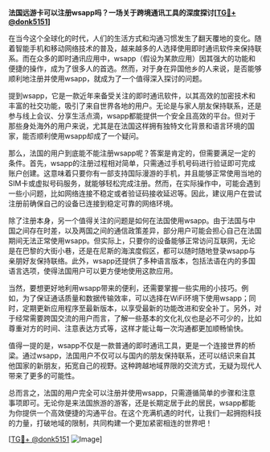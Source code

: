 **法国远游卡可以注册wsapp吗？一场关于跨境通讯工具的深度探讨[[TG💪+ @donk5151](https://t.me/s/donk5151)]**

在当今这个全球化的时代，人们的生活方式和沟通习惯发生了翻天覆地的变化。随着智能手机和移动网络技术的普及，越来越多的人选择使用即时通讯软件来保持联系。而在众多的即时通讯应用中，wsapp（假设为某款应用）因其强大的功能和便捷的操作，成为了很多人的首选。然而，对于身在异国他乡的人来说，是否能够顺利地注册并使用wsapp，就成为了一个值得深入探讨的问题。

提到wsapp，它是一款近年来备受关注的即时通讯软件，以其高效的加密技术和丰富的社交功能，吸引了来自世界各地的用户。无论是与家人朋友保持联系，还是参与线上会议、分享生活点滴，wsapp都能提供一个安全且高效的平台。但对于那些身处海外的用户来说，尤其是在法国这样拥有独特文化背景和语言环境的国家，能否顺利使用wsapp却成了一个疑问。

那么，法国的用户到底能不能注册wsapp呢？答案是肯定的，但需要满足一定的条件。首先，wsapp的注册过程相对简单，只需通过手机号码进行验证即可完成账户创建。这意味着只要你有一部支持国际漫游的手机，并且能够正常使用当地的SIM卡或虚拟号码服务，就能够轻松完成注册。然而，在实际操作中，可能会遇到一些小问题，比如网络连接不稳定或者验证码接收延迟等。因此，建议用户在尝试注册前确保自己的设备已连接到稳定可靠的网络环境。

除了注册本身，另一个值得关注的问题是如何在法国使用wsapp。由于法国与中国之间存在时差，以及两国之间的通信政策差异，部分用户可能会担心自己在法国期间无法正常使用wsapp。但实际上，只要你的设备能够正常访问互联网，无论是在巴黎的大街小巷，还是在尼斯的海滨度假区，都可以随时随地登录wsapp与亲朋好友保持联络。此外，wsapp还提供了多种语言版本，包括法语在内的多国语言选项，使得法国用户可以更方便地使用这款应用。

当然，要想更好地利用wsapp带来的便利，还需要掌握一些实用的小技巧。例如，为了保证通话质量和数据传输效率，可以选择在WiFi环境下使用wsapp；同时，定期更新应用程序至最新版本，以享受最新的功能改进和安全补丁。另外，对于经常需要跨国交流的用户而言，了解一些基本的文化礼仪也是必不可少的，比如尊重对方的时间、注意表达方式等，这样才能让每一次沟通都更加顺畅愉快。

值得一提的是，wsapp不仅是一款普通的即时通讯工具，更是一个连接世界的桥梁。通过wsapp，法国用户不仅可以与国内的朋友保持联系，还可以结识来自其他国家的新朋友，拓宽自己的视野。这种跨越地域界限的交流方式，无疑为现代人带来了更多的可能性。

总而言之，法国的用户完全可以注册并使用wsapp，只需遵循简单的步骤和注意事项即可。无论你是来法国旅游的游客，还是长期定居于此的居民，wsapp都能为你提供一个高效便捷的沟通平台。在这个充满机遇的时代，让我们一起拥抱科技的力量，打破地域的限制，共同构建一个更加紧密相连的世界吧！

[[TG💪+ @donk5151](https://t.me/s/donk5151) ![Image](https://i.postimg.cc/rwNCRYN7/Snipaste-2025-04-30-17-27-05.png)]
